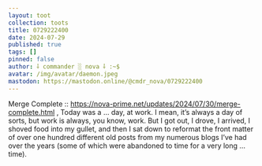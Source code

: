 ```yaml
---
layout: toot
collection: toots
title: 0729222400
date: 2024-07-29
published: true
tags: []
pinned: false
author: ⸸ commander ░ nova ⸸ :~$
avatar: /img/avatar/daemon.jpeg
mastodon: https://mastodon.online/@cmdr_nova/0729222400
---
```


Merge Complete :: https://nova-prime.net/updates/2024/07/30/merge-complete.html , Today was a … day, at work. I mean, it’s always a day of sorts, but work is always, you know, work. But I got out, I drove, I arrived, I shoved food into my gullet, and then I sat down to reformat the front matter of over one hundred different old posts from my numerous blogs I’ve had over the years (some of which were abandoned to time for a very long … time).
